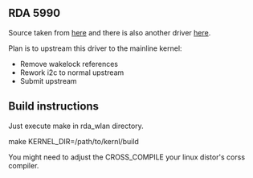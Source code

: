 RDA 5990
-------

Source taken from [here](https://github.com/linuxium/3188-SRC-ORIG/tree/master/kernel/drivers/net/wireless/rda5990) and there is also another driver [here](https://github.com/aloksinha2001/Linux3188/tree/master/drivers/net/wireless/rda5990).

Plan is to upstream this driver to the mainline kernel:

* Remove wakelock references
* Rework i2c to normal upstream
* Submit upstream

Build instructions
------------------

Just execute make in rda_wlan directory.

  make KERNEL_DIR=/path/to/kernl/build

You might need to adjust the CROSS_COMPILE your linux distor's corss compiler.

